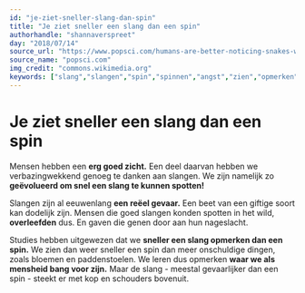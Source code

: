 ```yaml
---
id: "je-ziet-sneller-slang-dan-spin"
title: "Je ziet sneller een slang dan een spin"
authorhandle: "shannaverspreet"
day: "2018/07/14"
source_url: "https://www.popsci.com/humans-are-better-noticing-snakes-we-are-seeing-spiders"
source_name: "popsci.com"
img_credit: "commons.wikimedia.org"
keywords: ["slang","slangen","spin","spinnen","angst","zien","opmerken","evolutie","geëvolueerd","mensen","arachnofobie","ofidiofobie"]
---
```

# Je ziet sneller een slang dan een spin
Mensen hebben een **erg goed zicht.** Een deel daarvan hebben we verbazingwekkend genoeg te danken aan slangen. We zijn namelijk zo **geëvolueerd om snel een slang te kunnen spotten!**

Slangen zijn al eeuwenlang **een reëel gevaar.** Een beet van een giftige soort kan dodelijk zijn. Mensen die goed slangen konden spotten in het wild, **overleefden** dus. En gaven die genen door aan hun nageslacht.

Studies hebben uitgewezen dat we **sneller een slang opmerken dan een spin.** We zien dan weer sneller een spin dan meer onschuldige dingen, zoals bloemen en paddenstoelen. We leren dus opmerken **waar we als mensheid bang voor zijn.** Maar de slang - meestal gevaarlijker dan een spin - steekt er met kop en schouders bovenuit.